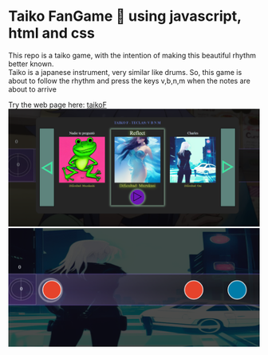 # Taiko FanGame  🥁 using javascript, html and css

This repo is a taiko game, with the intention of making this beautiful rhythm better known. \
Taiko is a japanese instrument, very similar like drums. So, this game is about to follow the rhythm and press the keys v,b,n,m when the notes are about to arrive

Try the web page here: [taikoF](https://taikof.netlify.app/)
![Screenshot](/images/captura1.png)
![Screenshot](/images/captura2.png)

